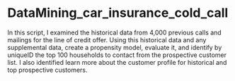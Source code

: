 # DataMining_car_insurance_cold_call

In this script, I examined the historical data from 4,000 previous calls and mailings for the line of credit offer. 
Using this historical data and any supplemental data, create a propensity model, evaluate it, 
and identify by uniqueID the top 100 households to contact from the prospective customer list. 
I also identified learn more about the customer profile for historical and top prospective customers.
